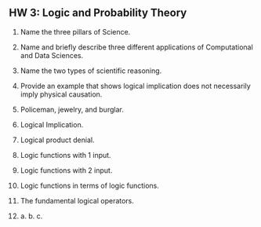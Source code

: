 ## HW 3: Logic and Probability Theory  

1. Name the three pillars of Science.  

2. Name and briefly describe three different applications of Computational and Data Sciences.  

3. Name the two types of scientific reasoning.  

4. Provide an example that shows logical implication does not necessarily imply physical causation.  

5. Policeman, jewelry, and burglar.  

6. Logical Implication.  

7. Logical product denial.  

8. Logic functions with 1 input.  

9. Logic functions with 2 input.  

10. Logic functions in terms of logic functions.  

11. The fundamental logical operators.  

12. a.    b.      c.    
